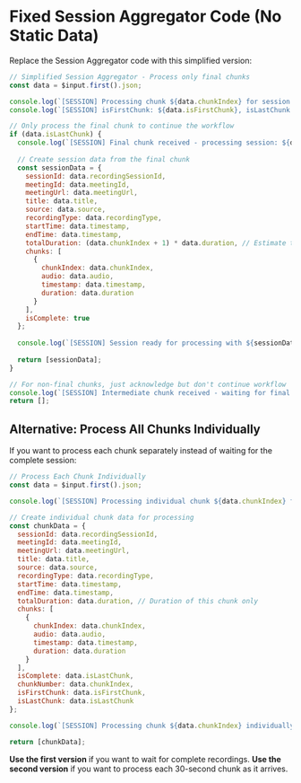 # Fixed Session Aggregator Code (No Static Data)

Replace the Session Aggregator code with this simplified version:

```javascript
// Simplified Session Aggregator - Process only final chunks
const data = $input.first().json;

console.log(`[SESSION] Processing chunk ${data.chunkIndex} for session: ${data.recordingSessionId}`);
console.log(`[SESSION] isFirstChunk: ${data.isFirstChunk}, isLastChunk: ${data.isLastChunk}`);

// Only process the final chunk to continue the workflow
if (data.isLastChunk) {
  console.log(`[SESSION] Final chunk received - processing session: ${data.recordingSessionId}`);
  
  // Create session data from the final chunk
  const sessionData = {
    sessionId: data.recordingSessionId,
    meetingId: data.meetingId,
    meetingUrl: data.meetingUrl,
    title: data.title,
    source: data.source,
    recordingType: data.recordingType,
    startTime: data.timestamp,
    endTime: data.timestamp,
    totalDuration: (data.chunkIndex + 1) * data.duration, // Estimate total duration
    chunks: [
      {
        chunkIndex: data.chunkIndex,
        audio: data.audio,
        timestamp: data.timestamp,
        duration: data.duration
      }
    ],
    isComplete: true
  };
  
  console.log(`[SESSION] Session ready for processing with ${sessionData.chunks.length} chunk(s)`);
  
  return [sessionData];
}

// For non-final chunks, just acknowledge but don't continue workflow
console.log(`[SESSION] Intermediate chunk received - waiting for final chunk`);
return [];
```

## Alternative: Process All Chunks Individually

If you want to process each chunk separately instead of waiting for the complete session:

```javascript
// Process Each Chunk Individually
const data = $input.first().json;

console.log(`[SESSION] Processing individual chunk ${data.chunkIndex} for session: ${data.recordingSessionId}`);

// Create individual chunk data for processing
const chunkData = {
  sessionId: data.recordingSessionId,
  meetingId: data.meetingId,
  meetingUrl: data.meetingUrl,
  title: data.title,
  source: data.source,
  recordingType: data.recordingType,
  startTime: data.timestamp,
  endTime: data.timestamp,
  totalDuration: data.duration, // Duration of this chunk only
  chunks: [
    {
      chunkIndex: data.chunkIndex,
      audio: data.audio,
      timestamp: data.timestamp,
      duration: data.duration
    }
  ],
  isComplete: data.isLastChunk,
  chunkNumber: data.chunkIndex,
  isFirstChunk: data.isFirstChunk,
  isLastChunk: data.isLastChunk
};

console.log(`[SESSION] Processing chunk ${data.chunkIndex} individually`);

return [chunkData];
```

**Use the first version** if you want to wait for complete recordings.
**Use the second version** if you want to process each 30-second chunk as it arrives.